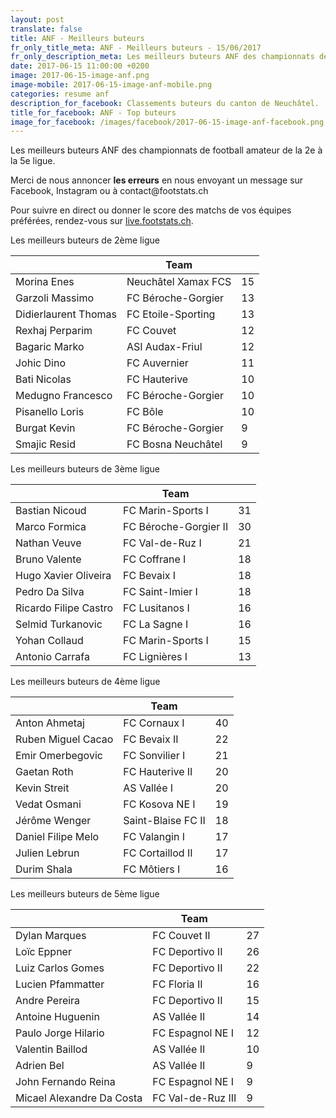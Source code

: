 ```yaml
---
layout: post
translate: false
title: ANF - Meilleurs buteurs
fr_only_title_meta: ANF - Meilleurs buteurs - 15/06/2017
fr_only_description_meta: Les meilleurs buteurs ANF des championnats de football amateur de la 2e à la 5e ligue - 15/06/2017
date: 2017-06-15 11:00:00 +0200
image: 2017-06-15-image-anf.png
image-mobile: 2017-06-15-image-anf-mobile.png
categories: resume anf
description_for_facebook: Classements buteurs du canton de Neuchâtel.
title_for_facebook: ANF - Top buteurs
image_for_facebook: /images/facebook/2017-06-15-image-anf-facebook.png
---
```

<p>Les meilleurs buteurs ANF des championnats de football amateur de la 2e à la 5e ligue.</p>
<p>Merci de nous annoncer <b>les erreurs</b> en nous envoyant un message sur Facebook, Instagram ou à contact@footstats.ch</p>
<p>Pour suivre en direct ou donner le score des matchs de vos équipes préférées, rendez-vous sur <a href='http://live.footstats.ch'>live.footstats.ch</a>.</p>

<p>Les meilleurs buteurs de 2ème ligue</p><table class="table"><thead><tr><th><i class="fa fa-male"></i></th><th>Team</th><th><i class="fa fa-futbol-o"></i></th></tr></thead><tbody><tr><td>Morina Enes</td><td>Neuchâtel Xamax FCS</td><td>15</td></tr><tr><td>Garzoli Massimo</td><td>FC Béroche-Gorgier</td><td>13</td></tr><tr><td>Didierlaurent Thomas</td><td>FC Etoile-Sporting</td><td>13</td></tr><tr><td>Rexhaj Perparim</td><td>FC Couvet</td><td>12</td></tr><tr><td>Bagaric Marko</td><td>ASI Audax-Friul</td><td>12</td></tr><tr><td>Johic Dino</td><td>FC Auvernier</td><td>11</td></tr><tr><td>Bati Nicolas</td><td>FC Hauterive</td><td>10</td></tr><tr><td>Medugno Francesco</td><td>FC Béroche-Gorgier</td><td>10</td></tr><tr><td>Pisanello Loris</td><td>FC Bôle</td><td>10</td></tr><tr><td>Burgat Kevin</td><td>FC Béroche-Gorgier</td><td>9</td></tr><tr><td>Smajic Resid</td><td>FC Bosna Neuchâtel</td><td>9</td></tr></tbody></table><p>Les meilleurs buteurs de 3ème ligue</p><table class="table"><thead><tr><th><i class="fa fa-male"></i></th><th>Team</th><th><i class="fa fa-futbol-o"></i></th></tr></thead><tbody><tr><td>Bastian Nicoud</td><td>FC Marin-Sports I</td><td>31</td></tr><tr><td>Marco Formica</td><td>FC Béroche-Gorgier II</td><td>30</td></tr><tr><td>Nathan Veuve</td><td>FC Val-de-Ruz I</td><td>21</td></tr><tr><td>Bruno Valente</td><td>FC Coffrane I</td><td>18</td></tr><tr><td>Hugo Xavier Oliveira</td><td>FC Bevaix I</td><td>18</td></tr><tr><td>Pedro Da Silva</td><td>FC Saint-Imier I</td><td>18</td></tr><tr><td>Ricardo Filipe Castro</td><td>FC Lusitanos I</td><td>16</td></tr><tr><td>Selmid Turkanovic</td><td>FC La Sagne I</td><td>16</td></tr><tr><td>Yohan Collaud</td><td>FC Marin-Sports I</td><td>15</td></tr><tr><td>Antonio Carrafa</td><td>FC Lignières I</td><td>13</td></tr></tbody></table><p>Les meilleurs buteurs de 4ème ligue</p><table class="table"><thead><tr><th><i class="fa fa-male"></i></th><th>Team</th><th><i class="fa fa-futbol-o"></i></th></tr></thead><tbody><tr><td>Anton Ahmetaj</td><td>FC Cornaux I</td><td>40</td></tr><tr><td>Ruben Miguel Cacao</td><td>FC Bevaix II</td><td>22</td></tr><tr><td>Emir Omerbegovic</td><td>FC Sonvilier I</td><td>21</td></tr><tr><td>Gaetan Roth</td><td>FC Hauterive II</td><td>20</td></tr><tr><td>Kevin Streit</td><td>AS Vallée I</td><td>20</td></tr><tr><td>Vedat Osmani</td><td>FC Kosova NE I</td><td>19</td></tr><tr><td>Jérôme Wenger</td><td>Saint-Blaise FC II</td><td>18</td></tr><tr><td>Daniel Filipe Melo</td><td>FC Valangin I</td><td>17</td></tr><tr><td>Julien Lebrun</td><td>FC Cortaillod II</td><td>17</td></tr><tr><td>Durim Shala</td><td>FC Môtiers I</td><td>16</td></tr></tbody></table><p>Les meilleurs buteurs de 5ème ligue</p><table class="table"><thead><tr><th><i class="fa fa-male"></i></th><th>Team</th><th><i class="fa fa-futbol-o"></i></th></tr></thead><tbody><tr><td>Dylan Marques</td><td>FC Couvet II</td><td>27</td></tr><tr><td>Loïc Eppner</td><td>FC Deportivo II</td><td>26</td></tr><tr><td>Luiz Carlos Gomes</td><td>FC Deportivo II</td><td>22</td></tr><tr><td>Lucien Pfammatter</td><td>FC Floria II</td><td>16</td></tr><tr><td>Andre Pereira</td><td>FC Deportivo II</td><td>15</td></tr><tr><td>Antoine Huguenin</td><td>AS Vallée II</td><td>14</td></tr><tr><td>Paulo Jorge Hilario</td><td>FC Espagnol NE I</td><td>12</td></tr><tr><td>Valentin Baillod</td><td>AS Vallée II</td><td>10</td></tr><tr><td>Adrien Bel</td><td>AS Vallée II</td><td>9</td></tr><tr><td>John Fernando Reina</td><td>FC Espagnol NE I</td><td>9</td></tr><tr><td>Micael Alexandre Da Costa</td><td>FC Val-de-Ruz III</td><td>9</td></tr></tbody></table>